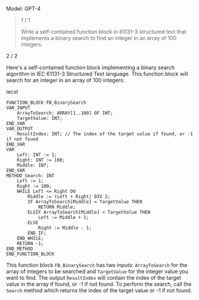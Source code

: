 Model: GPT-4

> 1 / 1
> 
> Write a self-contained function block in 61131-3 structured text that implements a binary search to find an integer in an array of 100 integers.

2 / 2

Here's a self-contained function block implementing a binary search algorithm in IEC 61131-3 Structured Text language. This function block will search for an integer in an array of 100 integers:

iecst

```iecst
FUNCTION_BLOCK FB_BinarySearch
VAR_INPUT
    ArrayToSearch: ARRAY[1..100] OF INT;
    TargetValue: INT;
END_VAR
VAR_OUTPUT
    ResultIndex: INT; // The index of the target value if found, or -1 if not found
END_VAR
VAR
    Left: INT := 1;
    Right: INT := 100;
    Middle: INT;
END_VAR
METHOD Search: INT
    Left := 1;
    Right := 100;
    WHILE Left <= Right DO
        Middle := (Left + Right) DIV 2;
        IF ArrayToSearch[Middle] = TargetValue THEN
            RETURN Middle;
        ELSIF ArrayToSearch[Middle] < TargetValue THEN
            Left := Middle + 1;
        ELSE
            Right := Middle - 1;
        END_IF;
    END_WHILE;
    RETURN -1;
END_METHOD
END_FUNCTION_BLOCK
```

This function block `FB_BinarySearch` has two inputs: `ArrayToSearch` for the array of integers to be searched and `TargetValue` for the integer value you want to find. The output `ResultIndex` will contain the index of the target value in the array if found, or -1 if not found. To perform the search, call the `Search` method which returns the index of the target value or -1 if not found.